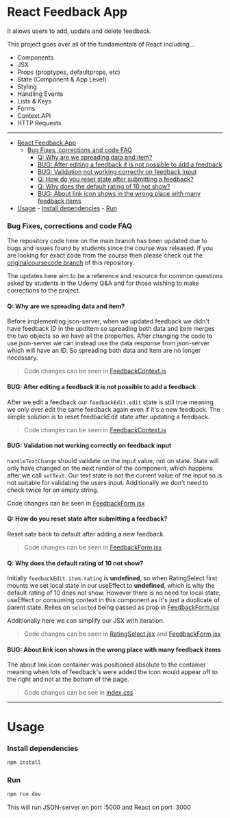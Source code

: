 # React Feedback App

 It allows users to add, update and delete feedback.

This project goes over all of the fundamentals of React including...

- Components
- JSX
- Props (proptypes, defaultprops, etc)
- State (Component & App Level)
- Styling
- Handling Events
- Lists & Keys
- Forms
- Context API
- HTTP Requests

---

<!--toc:start-->

- [React Feedback App](#react-feedback-app)
  - [Bug Fixes, corrections and code FAQ](#bug-fixes-corrections-and-code-faq)
    - [Q: Why are we spreading data and item?](#q-why-are-we-spreading-data-and-item)
    - [BUG: After editing a feedback it is not possible to add a feedback](#bug-after-editing-a-feedback-it-is-not-possible-to-add-a-feedback)
    - [BUG: Validation not working correctly on feedback input](#bug-validation-not-working-correctly-on-feedback-input)
    - [Q: How do you reset state after submitting a feedback?](#q-how-do-you-reset-state-after-submitting-a-feedback)
    - [Q: Why does the default rating of 10 not show?](#q-why-does-the-default-rating-of-10-not-show)
    - [BUG: About link icon shows in the wrong place with many feedback items](#bug-about-link-icon-shows-in-the-wrong-place-with-many-feedback-items)
- [Usage](#usage) - [Install dependencies](#install-dependencies) - [Run](#run)
<!--toc:end-->

### Bug Fixes, corrections and code FAQ

The repository code here on the main branch has been updated due to bugs and issues found by students since the course was released.
If you are looking for exact code from the course then please check out the [originalcoursecode branch](https://github.com/bradtraversy/feedback-app/tree/originalcoursecode) of this repository.

The updates here aim to be a reference and resource for common questions asked
by students in the Udemy Q&A and for those wishing to make corrections to the
project.

#### Q: Why are we spreading data and item?

Before implementing json-server, when we updated feedback we didn't have feedback
ID in the updItem so spreading both data and item merges the two objects so we
have all the properties. After changing the code to use json-server we can instead use the
data response from json-server which will have an ID. So spreading both data and
item are no longer necessary.

> Code changes can be seen in [FeedbackContext.js](src/context/FeedbackContext.js#L62)

#### BUG: After editing a feedback it is not possible to add a feedback

After we edit a feedback our `feedbackEdit.edit` state is still true meaning we
only ever edit the same feedback again even if it's a new feedback.
The simple solution is to reset feedbackEdit state after updating a feedback.

> Code changes can be seen in [FeedbackContext.js](src/context/FeedbackContext.js#L65)

#### BUG: Validation not working correctly on feedback input

`handleTextChange` should validate on the input value, not on state.
State will only have changed on the next render of the component, which
happens after we call `setText`. Our text state is not the current value of
the input so is not suitable for validating the users input. Additionally we don't need to check twice for an empty string.

Code changes can be seen in [FeedbackForm.jsx](src/components/FeedbackForm.jsx#L24)

#### Q: How do you reset state after submitting a feedback?

Reset sate back to default after adding a new feedback.

> Code changes can be seen in [FeedbackForm.jsx](src/components/FeedbackForm.jsx#L57)

#### Q: Why does the default rating of 10 not show?

Initially `feedbackEdit.item.rating` is **undefined**, so when RatingSelect first mounts we set local state in our useEffect to **undefined**, which is why the default rating of 10 does not show.
However there is no need for local state, useEffect or consuming context in this component as it's
just a duplicate of parent state. Relies on `selected` being passed as prop in [FeedbackForm.jsx](src/components/FeedbackForm.jsx#L64)

Additionally here we can simplify our JSX with iteration.

> Code changes can be seen in [RatingSelect.jsx](src/components/RatingSelect.jsx#L2) and [FeedbackForm.jsx](src/components/FeedbackForm.jsx#L64)

#### BUG: About link icon shows in the wrong place with many feedback items

The about link icon container was positioned
absolute to the container meaning when lots of feedback's were added the icon
would appear off to the right and not at the bottom of the page.

> Code changes can be see in [index.css](src/index.css#L188)

---

# Usage

### Install dependencies

```bash
npm install
```

### Run

```bash
npm run dev
```

This will run JSON-server on port :5000 and React on port :3000
